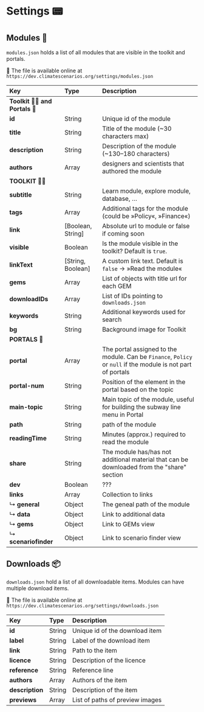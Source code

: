 # Settings 📟
## Modules 💈
`modules.json` holds a list of all modules that are visible in the toolkit and portals.

🔖 The file is available online at `https://dev.climatescenarios.org/settings/modules.json`

| Key | Type | Description |
| :--- | :--- | :--- |
| **Toolkit 👩‍🎤 and Portals 📎** | | |
| **id** | String | Unique id of the module |
| **title** | String | Title of the module (~30 characters max) |
| **description** | String | Description of the module (~130–180 characters) |
| **authors** | Array | designers and scientists that authored the module |
| **TOOLKIT 👩‍🎤** | | |
| **subtitle** | String | Learn module, explore module, database, … |
| **tags** | Array | Additional tags for the module (could be »Policy«, »Finance«) |
| **link** | [Boolean, String] | Absolute url to module or false if coming soon |
| **visible** | Boolean | Is the module visible in the toolkit? Default is `true`. |
| **linkText** | [String, Boolean] | A custom link text. Default is `false` → »Read the module« |
| **gems** | Array | List of objects with title url for each GEM |
| **downloadIDs** | Array | List of IDs pointing to `downloads.json` |
| **keywords** | String | Additional keywords used for search |
| **bg** | String | Background image for Toolkit |
| **PORTALS 📎** | | |
| **portal** | Array | The portal assigned to the module. Can be `Finance`, `Policy` or `null` if the module is not part of portals |
| **portal-num** | String | Position of the element in the portal based on the topic |
| **main-topic** | String | Main topic of the module, useful for building the subway line menu in Portal |
| **path** | String | path of the module |
| **readingTime** | String | Minutes (approx.) required to read the module |
| **share** | String | The module has/has not additional material that can be downloaded from the "share" section |
| **dev** | Boolean | ??? |
| **links** | Array | Collection to links |
| ↳ **general** | Object | The geneal path of the module |
| ↳ **data** | Object | Link to additional data |
| ↳ **gems** | Object | Link to GEMs view |
| ↳ **scenariofinder** | Object | Link to scenario finder view |

## Downloads 📦
`downloads.json` hold a list of all downloadable items. Modules can have multiple download items.

🔖 The file is available online at `https://dev.climatescenarios.org/settings/downloads.json`

| Key | Type | Description |
| :--- | :--- | :--- |
| **id** | String | Unique id of the download item |
| **label** | String | Label of the download item |
| **link** | String | Path to the item |
| **licence** | String | Description of the licence |
| **reference** | String | Reference line |
| **authors** | Array | Authors of the item |
| **description** | String | Description of the item |
| **previews** | Array | List of paths of preview images |
